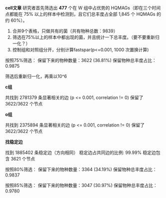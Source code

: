 **cell文章** 研究者首先筛选出 **477** 个在 W 组中占优势的 HQMAGs（即在三个时间点都能在 75% 以上的样本中检测到，且它们总丰度占全部 1,845 个 HQMAGs 的约 60%）。 

1. 合并9个表格，只做共有的菌（共有物种总数：9839）
2. 筛选在75%以上的样本中都出现的菌，并且统计一下总丰度。（要不要重新归一化？）
3. 控制组和对照组分开，分别计算fastspar(p<=0.001, 1000 次置换计算)

按照75%筛选：
保留下来的物种数量：3622 (36.81%)
保留物种总丰度占比：0.9875 

筛选后重新归一化，再乘以10^6 

**c组** 

共找到 2781379 条显著相关的边 (p <= 0.001, correlation != 0) 
保留了 3622/3622 个节点 

**o组** 

共找到 2375894 条显著相关的边 (p <= 0.001, correlation != 0) 
保留了 3622/3622 个节点 

**找稳定边** 

找到 1885402 条稳定边（方向相同）
稳定边占共同边的比例: 99.99%
稳定边包含 3621 个节点


按照80%筛选：
保留下来的物种数量：3364 (34.19%)
保留物种总丰度占比：0.9837 

按照85%筛选：
保留下来的物种数量：3047 (30.97%)
保留物种总丰度占比：0.9780
